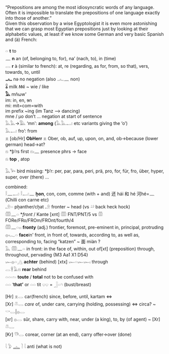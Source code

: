 “Prepositions are among the most idiosyncratic words of any language. Often it is impossible to translate the prepositions of one language exactly into those of another.”  
Given this observation by a wise Egyptologist it is even more astonishing that we can grasp most Egyptian prepositions just by looking at their alphabetic values, at least if we know some German and very basic Spanish and (à) French:  

𓏏 **t**	to  
𓈖 **n**	an (of, belonging to, for), na’ (nach, to), in (time)  
𓂋 **r**	 à (similar to french): at, re (regarding, as for, from, so that), vers, towards, to, until  
**𓂜** nə	no negation (also 𓂜𓈖 non)  
**𓏇** milk	ꟿi ~ wie / like  
**𓅓** mñωw'  
	 im: in, en, ɘn  
	 mi: mit=com=with  
	 im prefix ~ing (im Tanz —> dancing)  
	 mne / µo  don’t … negation at start of sentence  
𓅓𓅓->𓅔 ‘mn': **among**   (𓅓𓅓𓂝 etc variants giving the ‘o’)  
𓅓𓂝 fro’: from  
𓁷 [ob/Hr] **ObHerr** 𓁷 Ober, ob, auf, up, upon, on, and, ob->because (lower german) head->at?  
𓁶 *ƥ’rs first 𓁶𓏤𓈖 presence 	phrs -> face  
𓁶 **top** , atop  

𓅓𓅨 bird missing: *ƥ’r: per, par, para, peri, prä, pro, for, für, fro, über, hyper, super, over (there) …  

combined:  
𓎛𓈖𓂝    𓎛𓂝𓈖  **ḫon**, con, com, comme (with + and)  还 hái  和 hé  河hé=𓈖  	(Chilli con carne etc)  
𓄂𓏏 pḫanther/cḫat 𓄂 fronter ~ head   (vs 𓄖 back heck hock)  
𓏅𓈖𓏏 **front* / Kante [xnt]   𓏅 FNT/PNT/5 vs 𓏃 FORe/FRo/FROm/FROnt/fourth/4  
𓏅𓈖𓏏𓏮 **fronty** (adj.) frontier, foremost, pre-eminent in, principal, protruding  
𓐍𓆑𓏏  **face**in'   front, in front of, towards, according to, as well as, corresponding to, facing “katzen” ~ 面 miàn ?  
𓅓  𓏅𓈖𓏏  in front: in the face of, within, out of[xt] (preposition) through, throughout, pervading {M3 Aa1 X1 D54}  
𓆱𓐍𓏏𓂻 **achter**	 (behind)   [xtx] 𓆱𓏏𓆱𓆱𓏤  through  
𓂋𓇉𓄿𓁶  **rear**     behind  
𓏏𓏏𓏝 **toute** / **total**  not to be confused with  
𓏏𓏏 ‘**that’**  or  𓏏𓏏 tit 𓂑𓂑 = 𓃀𓏏𓄹 (bust/breast)  


[Hr] 𓁷𓂋 car(french) since, before, until, kartam ⇔  
[Xr] 𓌨𓂋 *care* of, under care, carrying (holding, possessing) ⇔ circa?  ~ 𓎡𓂋|𓐍𓂋  
[xr] 𓐍𓂋 sûr, share, carry with, near, under (a king), to, by (of agent) ~ [Xr] 𓌨𓂋  
[Kr] 𓇥𓂋 corear, corner (at an end), carry offer->over (done)  

𓇋 𓅱 [𓂜](𓂜) 𓍘  𓇋 	anti (what is not)  